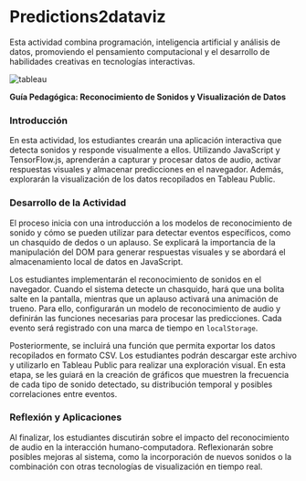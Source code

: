 # Predictions2dataviz
Esta actividad combina programación, inteligencia artificial y análisis de datos, promoviendo el pensamiento computacional y el desarrollo de habilidades creativas en tecnologías interactivas.

![tableau](https://github.com/user-attachments/assets/7dffc43b-58e1-49da-96f0-49a6e211542d)

**Guía Pedagógica: Reconocimiento de Sonidos y Visualización de Datos**

### **Introducción**
En esta actividad, los estudiantes crearán una aplicación interactiva que detecta sonidos y responde visualmente a ellos. Utilizando JavaScript y TensorFlow.js, aprenderán a capturar y procesar datos de audio, activar respuestas visuales y almacenar predicciones en el navegador. Además, explorarán la visualización de los datos recopilados en Tableau Public.

### **Desarrollo de la Actividad**
El proceso inicia con una introducción a los modelos de reconocimiento de sonido y cómo se pueden utilizar para detectar eventos específicos, como un chasquido de dedos o un aplauso. Se explicará la importancia de la manipulación del DOM para generar respuestas visuales y se abordará el almacenamiento local de datos en JavaScript.

Los estudiantes implementarán el reconocimiento de sonidos en el navegador. Cuando el sistema detecte un chasquido, hará que una bolita salte en la pantalla, mientras que un aplauso activará una animación de trueno. Para ello, configurarán un modelo de reconocimiento de audio y definirán las funciones necesarias para procesar las predicciones. Cada evento será registrado con una marca de tiempo en `localStorage`.

Posteriormente, se incluirá una función que permita exportar los datos recopilados en formato CSV. Los estudiantes podrán descargar este archivo y utilizarlo en Tableau Public para realizar una exploración visual. En esta etapa, se les guiará en la creación de gráficos que muestren la frecuencia de cada tipo de sonido detectado, su distribución temporal y posibles correlaciones entre eventos.

### **Reflexión y Aplicaciones**
Al finalizar, los estudiantes discutirán sobre el impacto del reconocimiento de audio en la interacción humano-computadora. Reflexionarán sobre posibles mejoras al sistema, como la incorporación de nuevos sonidos o la combinación con otras tecnologías de visualización en tiempo real. 



